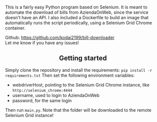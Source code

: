 This is a fairly easy Python program based on Selenium. It is meant to automate the download of bills from AziendaOnWeb, since the service doesn't have an API. I also included a Dockerfile to build an image that automatically runs the script periodically, using a Selenium Grid Chrome container.

Github: https://github.com/kodai2199/bill-downloader<br/>
Let me know if you have any issues!

## <div align="center">Getting started</div>
Simply clone the repository and install the requirements:
`pip install -r requirements.txt`
Then set the following environment variables:
- webdriverHost, pointing to the Selenium Grid Chrome instance, like `http://selenium_chrome:4444`
- username, used to login to AziendaOnWeb
- password, for the same login

Then run `main.py`. Note that the folder will be downloaded to the remote Selenium Grid instance!